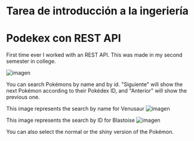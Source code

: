 # Tarea de introducción a la ingeriería
# Podekex con REST API

First time ever I worked with an REST API. This was made in my second semester in college.

![imagen](https://user-images.githubusercontent.com/66755477/210400346-93532212-a037-44fd-b269-4f2817822acb.png)

You can search Pokémons by name and by id. "Siguiente" will show the next Pokémon according to their Pokédex ID, and "Anterior" will show the previous one.

This image represents the search by name for Venusaur
![imagen](https://user-images.githubusercontent.com/66755477/210400744-70297a30-c9ef-4096-b5ba-2ff98757dcea.png)

This image represents the search by ID for Blastoise
![imagen](https://user-images.githubusercontent.com/66755477/210400908-6fdcecde-6864-4ff6-bdc4-3a88c108d906.png)

You can also select the normal or the shiny version of the Pokémon.
